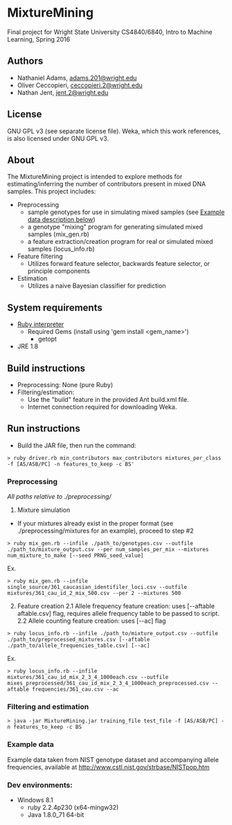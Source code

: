 # MixtureMining
Final project for Wright State University CS4840/6840, Intro to Machine Learning, Spring 2016

## Authors
* Nathaniel Adams, adams.201@wright.edu
* Oliver Ceccopieri, ceccopieri.2@wright.edu
* Nathan Jent, jent.2@wright.edu

## License
GNU GPL v3 (see separate license file). Weka, which this work references, is also licensed under GNU GPL v3.

## About

The MixtureMining project is intended to explore methods for estimating/inferring the number of contributors present in mixed DNA samples. This project includes:
* Preprocessing
  * sample genotypes for use in simulating mixed samples (see [Example data description below](#example-data))
  * a genotype "mixing" program for generating simulated mixed samples (mix_gen.rb)
  * a feature extraction/creation program for real or simulated mixed samples (locus_info.rb)
* Feature filtering
  * Utilizes forward feature selector, backwards feature selector, or principle components
* Estimation
  * Utilizes a naive Bayesian classifier for prediction

## System requirements
* [Ruby interpreter](https://www.ruby-lang.org/en/)
  * Required Gems (install using 'gem install <gem_name>')
    * getopt
* JRE 1.8

## Build instructions
* Preprocessing:
None (pure Ruby)
* Filtering/estimation:
  * Use the "build" feature in the provided Ant build.xml file.
  * Internet connection required for downloading Weka.

## Run instructions
* Build the JAR file, then run the command:
```
> ruby driver.rb min_contributors max_contributors mixtures_per_class -f [AS/ASB/PC] -n features_to_keep -c BS'
```

### Preprocessing
*All paths relative to ./preprocessing/*

1. Mixture simulation 
  * If your mixtures already exist in the proper format (see ./preprocessing/mixtures for an example), proceed to step #2
```
> ruby mix_gen.rb --infile ./path_to/genotypes.csv --outfile ./path_to/mixture_output.csv --per num_samples_per_mix --mixtures num_mixture_to_make [--seed PRNG_seed_value]
```
Ex.
```
> ruby mix_gen.rb --infile single_source/361_caucasian_identifiler_loci.csv --outfile mixtures/361_cau_id_2_mix_500.csv --per 2 --mixtures 500
```

2. Feature creation
  2.1 Allele frequency feature creation: uses [--aftable aftable.csv] flag, requires allele frequency table to be passed to script.
  2.2 Allele counting feature creation: uses [--ac] flag
```
> ruby locus_info.rb --infile ./path_to/mixture_output.csv --outfile ./path_to/preprocessed_mixtures.csv [--aftable ./path_to/allele_frequencies_table.csv] [--ac]
```
Ex.
```
> ruby locus_info.rb --infile mixtures/361_cau_id_mix_2_3_4_1000each.csv --outfile mixes_preprocessed/361_cau_id_mix_2_3_4_1000each_preprocessed.csv --aftable frequencies/361_cau.csv --ac
```

### Filtering and estimation
```
> java -jar MixtureMining.jar training_file test_file -f [AS/ASB/PC] -n features_to_keep -c BS
```

### Example data
Example data taken from NIST genotype dataset and accompanying allele frequencies, available at http://www.cstl.nist.gov/strbase/NISTpop.htm

### Dev environments:
* Windows 8.1
  * ruby 2.2.4p230 (x64-mingw32)
  * Java 1.8.0_71 64-bit